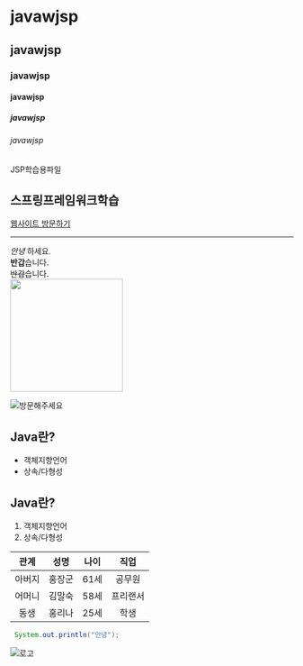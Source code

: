 # javawjsp
## javawjsp
### javawjsp
#### javawjsp
##### javawjsp
###### javawjsp

JSP학습용파일

<h2>스프링프레임워크학습</h2>
<div>
  <a href="http://49.142.157.251:9090/green2209J_04" target="_blank" /> 웹사이트 방문하기 </a>
</div>

<!-- 선그리기 -->
___

<!-- 글자속성 -->
*안녕* 하세요.<br>  <!-- * : 기울임 -->
**반갑**습니다.<br> <!-- ** : 진하게 -->
~~반갑~~습니다.<br> <!-- ~~ : 취소선 -->
<img src="http://49.142.157.251:9090/green2209J_04/images/mEnd/img_link04.jpg" width="200px" /><br>

![방문해주세요](http://49.142.157.251:9090/green2209J_04/images/mEnd/img_link04.jpg)

## Java란?
* 객체지향언어
* 상속/다형성

## Java란?
1. 객체지향언어
2. 상속/다형성

<!-- Table -->
|관계|성명|나이|직업|
|:--:|:--:|:--:|:--:|
|아버지|홍장군|61세|공무원|
|어머니|김말숙|58세|프리랜서|
|동생|홍리나|25세|학생|

<!-- Code -->
```java
 System.out.println("안녕");
```

![로고](https://t1.daumcdn.net/cafeattach/1YqmY/0b2ca08f384203c1c695cf67c5f4e157ca4533c5)

